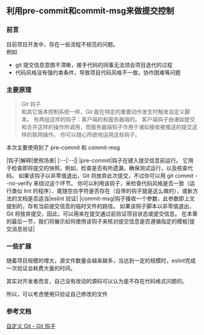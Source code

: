 ## 利用pre-commit和commit-msg来做提交控制

### 前言
目前项目开发中，存在一些流程不规范的问题。<br>
例如
 - git 提交信息意图不清晰，接手代码的同事无法领会项目迭代的过程
 - 代码风格没有强约束条件，导致项目代码风格不一致，协作困难等问题

### 主要原理
> Git 钩子<br>
和其它版本控制系统一样，Git 能在特定的重要动作发生时触发自定义脚本。 有两组这样的钩子：客户端的和服务器端的。 客户端钩子由诸如提交和合并这样的操作所调用，而服务器端钩子作用于诸如接收被推送的提交这样的联网操作。 你可以随心所欲地运用这些钩子。

本次主要使用到了 pre-commit 和 commit-msg

|钩子|解释|使用场景|
|:--|:--||
|pre-commit|钩子在键入提交信息前运行。 它用于检查即将提交的快照，例如，检查是否有所遗漏，确保测试运行，以及核查代码。 如果该钩子以非零值退出，Git 将放弃此次提交，不过你可以用 git commit --no-verify 来绕过这个环节。 你可以利用该钩子，来检查代码风格是否一致（运行类似 lint 的程序）、尾随空白字符是否存在（自带的钩子就是这么做的），或新方法的文档是否适当|eslint 验证|
|commit-msg|钩子接收一个参数，此参数即上文提到的，存有当前提交信息的临时文件的路径。 如果该钩子脚本以非零值退出，Git 将放弃提交，因此，可以用来在提交通过前验证项目状态或提交信息。 在本章的最后一节，我们将展示如何使用该钩子来核对提交信息是否遵循指定的模板|提交消息验证|

### 一些扩展
随着项目规模的增大，源文件数量会越来越多，当达到一定的规模时，eslint完成一次验证会耗费大量的时间。

其实对开发者而言，自己没有改动的源码可以认为是不存在代码格式问题的。

所以，可以考虑使用只验证自己修改的文件

### 参考文档
[自定义 Git - Git 钩子](https://git-scm.com/book/zh/v2/%E8%87%AA%E5%AE%9A%E4%B9%89-Git-Git-%E9%92%A9%E5%AD%90)
